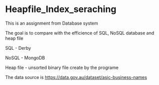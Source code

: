 # Heapfile_Index_seraching

This is an assignment from Database system

The goal is to compare with the efficience of SQL, NoSQL database and heap file

SQL - Derby

NoSQL - MongoDB

Heap file - unsorted binary file create by the programe

The data source is  https://data.gov.au/dataset/asic-business-names


